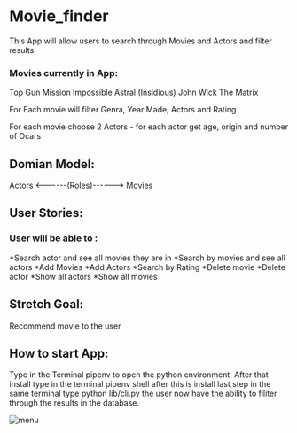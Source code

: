 # Movie_finder

This App will allow users to search through Movies and Actors and filter results


### Movies currently in App:
Top Gun
Mission Impossible
Astral (Insidious)
John Wick
The Matrix

For Each movie will filter Genra, Year Made, Actors and Rating

For each movie choose  2 Actors - for each actor get age, origin and number of Ocars


## Domian Model:

Actors <------(Roles)------>  Movies


## User Stories:

### User will be able to :
*Search actor and see all movies they are in
*Search by movies and see all actors
*Add Movies
*Add Actors
*Search by Rating
*Delete movie
*Delete actor
*Show all actors
*Show all movies

## Stretch Goal:
Recommend movie to the user

## How to start App:

Type in the Terminal pipenv to open the python environment. After that install type in the terminal pipenv shell after this is install last step in the same terminal type python lib/cli.py the user now have the ability to filiter through the results in the database.


![menu](https://github.com/RariiMathis/Movie_finder/assets/141261067/7666c14d-d1c5-4cb5-8072-74cdcdb4ca3a)
